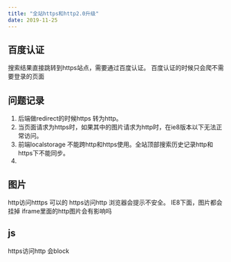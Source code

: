 ```yaml
---
title: "全站https和http2.0升级"
date: 2019-11-25
---
```


## 百度认证

搜索结果直接跳转到https站点，需要通过百度认证。
百度认证的时候只会爬不需要登录的页面

## 问题记录

1. 后端做redirect的时候https 转为http。
2. 当页面请求为https时，如果其中的图片请求为http时，在ie8版本以下无法正常访问。
3. 前端localstorage 不能跨http和https使用。全站顶部搜索历史记录http和https下不能同步。
4.

## 图片

http访问htttps 可以的
https访问http 浏览器会提示不安全。 IE8下面，图片都会挂掉
iframe里面的http图片会有影响吗

## js

https访问http 会block
